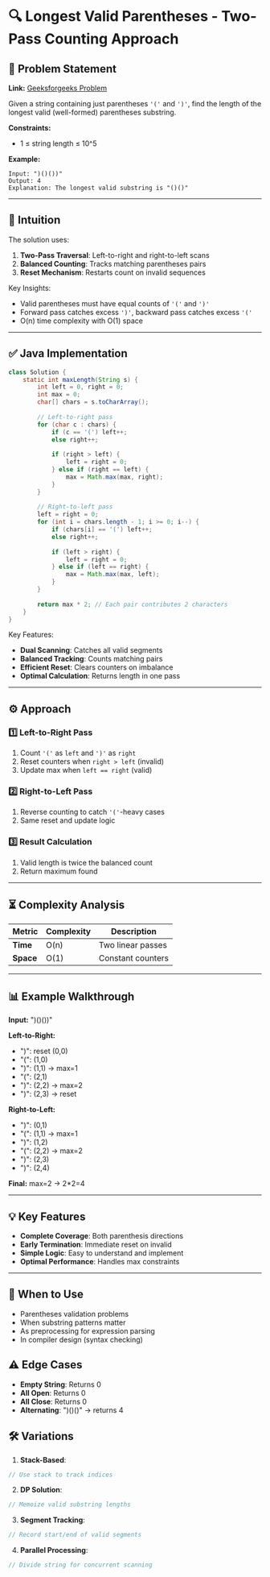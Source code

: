 # 🔍 Longest Valid Parentheses - Two-Pass Counting Approach

## 📜 Problem Statement
**Link:** [Geeksforgeeks Problem](https://www.geeksforgeeks.org/problems/longest-valid-parentheses5657/1?page=3&company=Google&sortBy=latest)

Given a string containing just parentheses `'('` and `')'`, find the length of the longest valid (well-formed) parentheses substring.

**Constraints:**
- 1 ≤ string length ≤ 10^5

**Example:**
```text
Input: ")()())"
Output: 4
Explanation: The longest valid substring is "()()"
```

---

## 🧠 Intuition
The solution uses:
1. **Two-Pass Traversal**: Left-to-right and right-to-left scans
2. **Balanced Counting**: Tracks matching parentheses pairs
3. **Reset Mechanism**: Restarts count on invalid sequences

Key Insights:
- Valid parentheses must have equal counts of `'('` and `')'`
- Forward pass catches excess `')'`, backward pass catches excess `'('`
- O(n) time complexity with O(1) space

---

## ✅ Java Implementation
```java
class Solution {
    static int maxLength(String s) {
        int left = 0, right = 0;
        int max = 0;
        char[] chars = s.toCharArray();
        
        // Left-to-right pass
        for (char c : chars) {
            if (c == '(') left++;
            else right++;
            
            if (right > left) {
                left = right = 0;
            } else if (right == left) {
                max = Math.max(max, right);
            }
        }
        
        // Right-to-left pass
        left = right = 0;
        for (int i = chars.length - 1; i >= 0; i--) {
            if (chars[i] == '(') left++;
            else right++;
            
            if (left > right) {
                left = right = 0;
            } else if (left == right) {
                max = Math.max(max, left);
            }
        }
        
        return max * 2; // Each pair contributes 2 characters
    }
}
```

Key Features:
- **Dual Scanning**: Catches all valid segments
- **Balanced Tracking**: Counts matching pairs
- **Efficient Reset**: Clears counters on imbalance
- **Optimal Calculation**: Returns length in one pass

---

## ⚙️ Approach
### **1️⃣ Left-to-Right Pass**
1. Count `'('` as `left` and `')'` as `right`
2. Reset counters when `right > left` (invalid)
3. Update max when `left == right` (valid)

### **2️⃣ Right-to-Left Pass**
1. Reverse counting to catch `'('`-heavy cases
2. Same reset and update logic

### **3️⃣ Result Calculation**
1. Valid length is twice the balanced count
2. Return maximum found

---

## ⏳ Complexity Analysis
| Metric          | Complexity | Description |
|-----------------|------------|-------------|
| **Time**        | O(n)       | Two linear passes |
| **Space**       | O(1)       | Constant counters |

---

## 📊 Example Walkthrough
**Input:** ")()())"

**Left-to-Right:**
- ")": reset (0,0)
- "(": (1,0)
- ")": (1,1) → max=1
- "(": (2,1)
- ")": (2,2) → max=2
- ")": (2,3) → reset

**Right-to-Left:**
- ")": (0,1)
- "(": (1,1) → max=1
- ")": (1,2)
- "(": (2,2) → max=2
- ")": (2,3)
- ")": (2,4)

**Final:** max=2 → 2*2=4

---

## 💡 Key Features
- **Complete Coverage**: Both parenthesis directions
- **Early Termination**: Immediate reset on invalid
- **Simple Logic**: Easy to understand and implement
- **Optimal Performance**: Handles max constraints

---

## 🚀 When to Use
- Parentheses validation problems
- When substring patterns matter
- As preprocessing for expression parsing
- In compiler design (syntax checking)

## ⚠️ Edge Cases
- **Empty String**: Returns 0
- **All Open**: Returns 0
- **All Close**: Returns 0
- **Alternating**: ")()()" → returns 4

## 🛠 Variations
1. **Stack-Based**:
```java
// Use stack to track indices
```

2. **DP Solution**:
```java
// Memoize valid substring lengths
```

3. **Segment Tracking**:
```java
// Record start/end of valid segments
```

4. **Parallel Processing**:
```java
// Divide string for concurrent scanning
```
